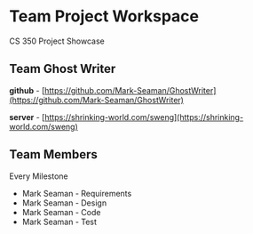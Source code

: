 # Team Project Workspace

CS 350 Project Showcase

## Team Ghost Writer

**github** - [https://github.com/Mark-Seaman/GhostWriter](https://github.com/Mark-Seaman/GhostWriter)

**server** - [https://shrinking-world.com/sweng](https://shrinking-world.com/sweng)

## Team Members

Every Milestone

- Mark Seaman - Requirements
- Mark Seaman - Design
- Mark Seaman - Code
- Mark Seaman - Test

